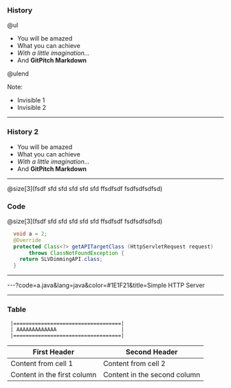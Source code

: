 ### History

@ul
- You will be amazed
- What you can achieve
- *With a little imagination...*
- And **GitPitch Markdown**

@ulend

Note:

- Invisible 1
- Invisible 2

---

### History 2

- You will be amazed
- What you can achieve
- *With a little imagination...*
- And **GitPitch Markdown**

---

@size[3](fsdf sfd sfd sfd sfd sfd ffsdfsdf fsdfsdfsdfsd)

### Code

@size[3](fsdf sfd sfd sfd sfd sfd ffsdfsdf fsdfsdfsdfsd)

```java
  void a = 2;
  @Override
  protected Class<?> getAPITargetClass (HttpServletRequest request) 
       throws ClassNotFoundException {
    return SLVDimmingAPI.class;
  } 

```
---

---?code=a.java&lang=java&color=#1E1F21&title=Simple HTTP Server

---

### Table 

```text
 |===================================|
 | AAAAAAAAAAAAA                     |
 |===================================|
```


First Header | Second Header
------------ | -------------
Content from cell 1 | Content from cell 2
Content in the first column | Content in the second column

